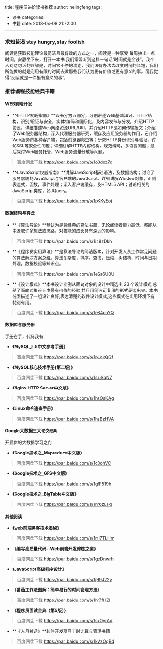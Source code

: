title: 程序员进阶读书推荐
author: helingfeng
tags:
  - 读书
categories:
  - 书籍
date: 2018-04-08 21:22:00
---
### 求知若渴 stay hungry,stay foolish

阅读是获取技能理论最简洁且最有效的方式之一，阅读是一种享受
每周抽出一点时间，安静坐下来，打开一本书
我们常常听到这样一句话“时间就是金钱”，我个人对这句话的理解是，时间它不停的流逝，我们没有办法去改变时间的长短，我们所能做的就是利用有限的时间去做那些我们认为更有价值或更有意义的事。而我觉得“阅读就是一件挺有意义的事”。

### 推荐编程技能经典书籍

#### WEB前端开发

- **《HTTP权威指南》**该书分为五部分，分别讲述Web基础知识，HTTP结构，识别/验证与安全，实体/编码和国际化，及内容发布与分发。介绍HTTP协议，详细描述Web网络资源URL/URI，并介绍HTTP是如何传输报文；介绍了Web服务器结构，深入代理服务器研究，缓存及应用服务器的作用，还介绍Web服务的各种客户端，包括浏览器爬虫等；研究HTTP身份识别与验证，讨论SSL等安全性问题；详细讲解HTTP内容结构，规范编码，多语言问题；最后探讨Web服务托管，Web服务流量分散等问题。
> 百度网盘下载 https://pan.baidu.com/s/1o8dxz7c

- **《JavaScript权威指南》**讲解JavaScript基础语法，及数据结构；讨论了服务器端的JavaScript与客户端的JavaScript，详细讲解Window对象，正则表达式，函数，事件处理；深入客户端缓存，及HTML5 API；讨论相关的JavaScript类库，如JQuery。
> 百度网盘下载 https://pan.baidu.com/s/1pKKyEoj

#### 数据结构与算法

- **《算法导论》**我认为是最经典的算法书籍，无论阅读者能力高低，都能从中汲取许多想法或思路，对技能的成长具有深远的影响。
> 百度网盘下载 https://pan.baidu.com/s/1i48zDkh

- **《程序员实用算法》**是算法导论的简洁版本，针对开发人员工作常见问题的算法解决方案总结。算法复杂度，排序，查找，压缩，树结构，时间与日期处理，数据校验等知识点。
> 百度网盘下载 https://pan.baidu.com/s/1eSs6U0U

- **《设计模式》**本书设计实例从面向对象的设计中精选出 23 个设计模式,总结了面向对象设计中最有价值的经验,并且用简洁可复用的形式表达出来。本书分类描述了一组设计良好,表达清楚的软件设计模式,这些模式在实用环境下有特别有用。
> 百度网盘下载 https://pan.baidu.com/s/1eS4coYQ

#### 数据库与服务器

手册在手，代码我有

- **《MySQL_5.5中文参考手册》**
> 百度网盘下载 https://pan.baidu.com/s/1pLokQQf

- **《MySQL核心技术手册(第二版)》**
> 百度网盘下载 https://pan.baidu.com/s/1sluSqN7

- **《Nginx HTTP Server中文版》**
> 百度网盘下载 https://pan.baidu.com/s/1hsQsKAg

- **《Linux命令速查手册》**
> 百度网盘下载 https://pan.baidu.com/s/1hsBzHVA

#### Google大数据三大论文`经典`

开启你的大数据学习之门

- **《Google技术之_Mapreduce中文版》**
> 百度网盘下载 https://pan.baidu.com/s/1c8ohVC

- **《Google技术之_GFS中文版》**
> 百度网盘下载 https://pan.baidu.com/s/1gfF519h

- **《Google技术之_BigTable中文版》**
> 百度网盘下载 https://pan.baidu.com/s/1hr6zEFq

#### 其他阅读


- **《web前端黑客技术揭秘》**
> 百度网盘下载 https://pan.baidu.com/s/1mi7TLHm

- **《编写高质量代码--Web前端开发修炼之道》**
> 百度网盘下载 https://pan.baidu.com/s/1geDnwrh

- **《JavaScript高级程序设计》**
> 百度网盘下载 https://pan.baidu.com/s/1jH9J22y

- **《番茄工作法图解：简单易行的时间管理方法》**
> 百度网盘下载 https://pan.baidu.com/s/1hr7fHZI

- **《程序员面试金典（第5版）》**
> 百度网盘下载 https://pan.baidu.com/s/1skOyrAd

- **《人月神话》**软件开发项目工时计算与管理书籍
> 百度网盘下载 https://pan.baidu.com/s/1kVzOqBd